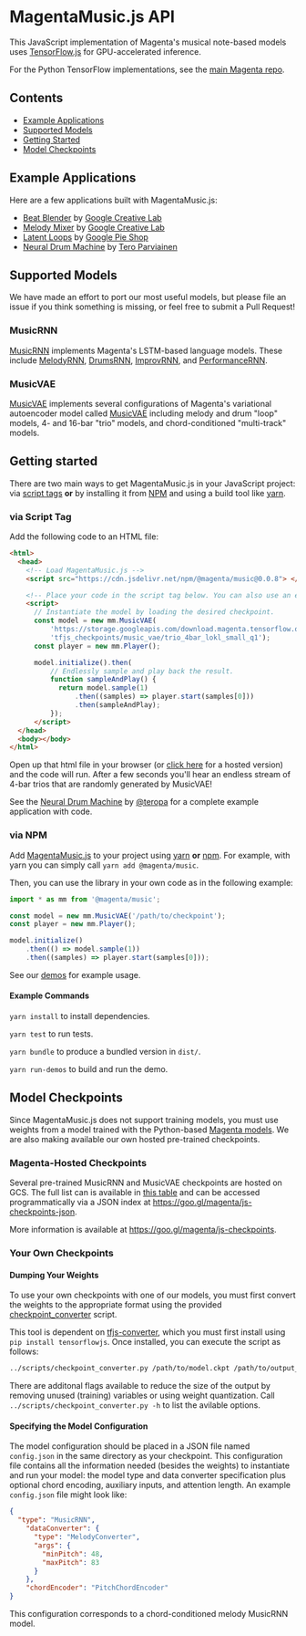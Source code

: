 # MagentaMusic.js API

This JavaScript implementation of Magenta's musical note-based models uses [TensorFlow.js](https://js.tensorflow.org) for GPU-accelerated inference.

For the Python TensorFlow implementations, see the [main Magenta repo](https://github.com/tensorflow/magenta).

## Contents

* [Example Applications](#example-applications)
* [Supported Models](#supported-models)
* [Getting Started](#getting-started)
* [Model Checkpoints](#model-checkpoints)

## Example Applications

Here are a few applications built with MagentaMusic.js:

* [Beat Blender](https://g.co/beatblender) by [Google Creative Lab](https://github.com/googlecreativelab)
* [Melody Mixer](https://g.co/melodymixer) by [Google Creative Lab](https://github.com/googlecreativelab)
* [Latent Loops](https://goo.gl/magenta/latent-loops) by [Google Pie Shop](https://github.com/teampieshop)
* [Neural Drum Machine](https://codepen.io/teropa/pen/RMGxOQ) by [Tero Parviainen](https://github.com/teropa)

## Supported Models

We have made an effort to port our most useful models, but please file an issue if you think something is
missing, or feel free to submit a Pull Request!

### MusicRNN
[MusicRNN](./music_rnn) implements Magenta's LSTM-based language models. These include [MelodyRNN][melody-rnn], [DrumsRNN][drums-rnn], [ImprovRNN][improv-rnn], and [PerformanceRNN][performance-rnn].

### MusicVAE
[MusicVAE](./music_vae) implements several configurations of Magenta's variational autoencoder model called [MusicVAE][music-vae] including melody and drum "loop" models, 4- and 16-bar "trio" models, and chord-conditioned "multi-track" models.

## Getting started

There are two main ways to get MagentaMusic.js in your JavaScript project:
via [script tags](https://developer.mozilla.org/en-US/docs/Learn/HTML/Howto/Use_JavaScript_within_a_webpage) **or** by installing it from [NPM](https://www.npmjs.com/)
and using a build tool like [yarn](https://yarnpkg.com/en/).

### via Script Tag

Add the following code to an HTML file:

```html
<html>
  <head>
    <!-- Load MagentaMusic.js -->
    <script src="https://cdn.jsdelivr.net/npm/@magenta/music@0.0.8"> </script>

    <!-- Place your code in the script tag below. You can also use an external .js file -->
    <script>
      // Instantiate the model by loading the desired checkpoint.
      const model = new mm.MusicVAE(
          'https://storage.googleapis.com/download.magenta.tensorflow.org/' +
          'tfjs_checkpoints/music_vae/trio_4bar_lokl_small_q1');
      const player = new mm.Player();

      model.initialize().then(
          // Endlessly sample and play back the result.
          function sampleAndPlay() {
            return model.sample(1)
                .then((samples) => player.start(samples[0]))
                .then(sampleAndPlay);
          });
      </script>
  </head>
  <body></body>
</html>
```

Open up that html file in your browser (or [click here](https://codepen.io/adarob/pen/gzwJZL/) for a hosted version)
and the code will run. After a few seconds you'll hear an endless stream of 4-bar
trios that are randomly generated by MusicVAE!

See the [Neural Drum Machine](https://codepen.io/teropa/pen/RMGxOQ) by [@teropa](https://github.com/teropa) for a complete example application with code.

### via NPM

Add [MagentaMusic.js][mm-npm] to your project using [yarn](https://yarnpkg.com/en/) **or** [npm](https://docs.npmjs.com/cli/npm).
For example, with yarn you can simply call `yarn add @magenta/music`.

Then, you can use the library in your own code as in the following example:

```js
import * as mm from '@magenta/music';

const model = new mm.MusicVAE('/path/to/checkpoint');
const player = new mm.Player();

model.initialize()
    .then(() => model.sample(1))
    .then((samples) => player.start(samples[0]));
```

See our [demos](./demos) for example usage.

#### Example Commands

`yarn install` to install dependencies.

`yarn test` to run tests.

`yarn bundle` to produce a bundled version in `dist/`.

`yarn run-demos` to build and run the demo.

## Model Checkpoints

Since MagentaMusic.js does not support training models, you must use weights from a model trained with the Python-based [Magenta models][magenta-models]. We are also making available our own hosted pre-trained checkpoints.

### Magenta-Hosted Checkpoints

Several pre-trained MusicRNN and MusicVAE checkpoints are hosted on GCS. The full list can is available in [this table](checkpoints/README.md#table) and can be accessed programmatically via a JSON index at https://goo.gl/magenta/js-checkpoints-json.

More information is available at https://goo.gl/magenta/js-checkpoints.

### Your Own Checkpoints

#### Dumping Your Weights
To use your own checkpoints with one of our models, you must first convert the weights to the appropriate format using the provided [checkpoint_converter](../scripts/checkpoint_converter.py) script.

This tool is dependent on [tfjs-converter](https://github.com/tensorflow/tfjs-converter), which you must first install using `pip install tensorflowjs`. Once installed, you can execute the script as follows:

```bash
../scripts/checkpoint_converter.py /path/to/model.ckpt /path/to/output_dir
```

There are additonal flags available to reduce the size of the output by removing unused (training) variables or using weight quantization. Call `../scripts/checkpoint_converter.py -h` to list the avilable options.

#### Specifying the Model Configuration

The model configuration should be placed in a JSON file named `config.json` in the same directory as your checkpoint. This configuration file contains all the information needed (besides the weights) to instantiate and run your model: the model type and data converter specification plus optional chord encoding, auxiliary inputs, and attention length. An example `config.json` file might look like:

```json
{
  "type": "MusicRNN",
    "dataConverter": {
      "type": "MelodyConverter",
      "args": {
        "minPitch": 48,
        "maxPitch": 83
      }
    },
    "chordEncoder": "PitchChordEncoder"
}
```

This configuration corresponds to a chord-conditioned melody MusicRNN model.

<!-- links -->
[melody-rnn]: https://github.com/tensorflow/magenta/tree/master/magenta/models/melody_rnn
[drums-rnn]: https://github.com/tensorflow/magenta/tree/master/magenta/models/drums_rnn
[improv-rnn]: https://github.com/tensorflow/magenta/tree/master/magenta/models/improv_rnn
[performance-rnn]: https://github.com/tensorflow/magenta/tree/master/magenta/models/performance_rnn
[magenta-models]: https://github.com/tensorflow/magenta/tree/master/magenta/models
[music-vae]: https://g.co/musicvae
[mm-npm]: https://www.npmjs.com/package/@magenta/music

